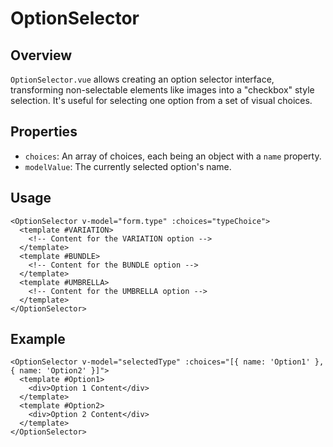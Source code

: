 
# OptionSelector

## Overview
`OptionSelector.vue` allows creating an option selector interface, transforming non-selectable elements like images into a "checkbox" style selection. It's useful for selecting one option from a set of visual choices.

## Properties
- `choices`: An array of choices, each being an object with a `name` property.
- `modelValue`: The currently selected option's name.

## Usage
```vue
<OptionSelector v-model="form.type" :choices="typeChoice">
  <template #VARIATION>
    <!-- Content for the VARIATION option -->
  </template>
  <template #BUNDLE>
    <!-- Content for the BUNDLE option -->
  </template>
  <template #UMBRELLA>
    <!-- Content for the UMBRELLA option -->
  </template>
</OptionSelector>
```

## Example
```vue
<OptionSelector v-model="selectedType" :choices="[{ name: 'Option1' }, { name: 'Option2' }]">
  <template #Option1>
    <div>Option 1 Content</div>
  </template>
  <template #Option2>
    <div>Option 2 Content</div>
  </template>
</OptionSelector>
```